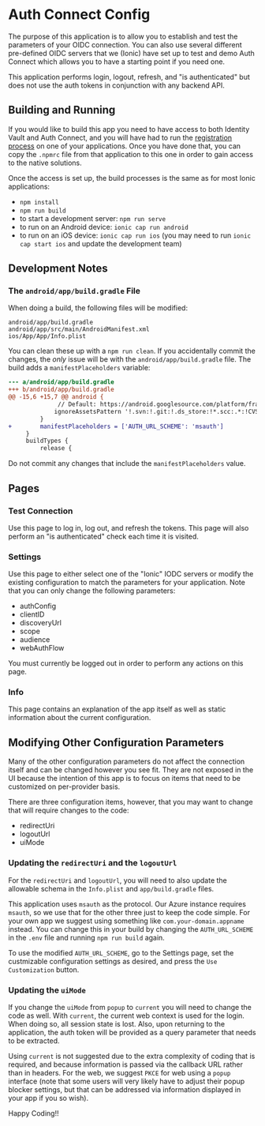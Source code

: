 # Auth Connect Config

The purpose of this application is to allow you to establish and test the parameters of your OIDC connection. You can
also use several different pre-defined OIDC servers that we (Ionic) have set up to test and demo Auth Connect which
allows you to have a starting point if you need one.

This application performs login, logout, refresh, and "is authenticated" but does not use the auth tokens in conjunction with any backend API.

## Building and Running

If you would like to build this app you need to have access to both Identity Vault and Auth Connect, and you will have had to run the <a href="https://ionic.io/docs/supported-plugins/setup#register-your-product-key" target="_blank">registration process</a> on one of your applications. Once you have done that, you can copy the `.npmrc` file from that application to this one in order to gain access to the native solutions.

Once the access is set up, the build processes is the same as for most Ionic applications:

- `npm install`
- `npm run build`
- to start a development server: `npm run serve`
- to run on an Android device: `ionic cap run android`
- to run on an iOS device: `ionic cap run ios` (you may need to run `ionic cap start ios` and update the development team)

## Development Notes

### The `android/app/build.gradle` File

When doing a build, the following files will be modified:

```
android/app/build.gradle
android/app/src/main/AndroidManifest.xml
ios/App/App/Info.plist
```

You can clean these up with a `npm run clean`. If you accidentally commit the changes, the _only_ issue will be with
the `android/app/build.gradle` file. The build adds a `manifestPlaceholders` variable:

```diff
--- a/android/app/build.gradle
+++ b/android/app/build.gradle
@@ -15,6 +15,7 @@ android {
              // Default: https://android.googlesource.com/platform/frameworks/base/+/282e181b58cf72b6ca770dc7ca5f91f135444502/tools/aapt/AaptAssets.cpp#61
             ignoreAssetsPattern '!.svn:!.git:!.ds_store:!*.scc:.*:!CVS:!thumbs.db:!picasa.ini:!*~'
         }
+        manifestPlaceholders = ['AUTH_URL_SCHEME': 'msauth']
     }
     buildTypes {
         release {
```

Do not commit any changes that include the `manifestPlaceholders` value.

## Pages

### Test Connection

Use this page to log in, log out, and refresh the tokens. This page will also perform an "is authenticated" check each time it is visited.

### Settings

Use this page to either select one of the "Ionic" IODC servers or modify the existing configuration to match the parameters for your application. Note that you can only change the following parameters:

- authConfig
- clientID
- discoveryUrl
- scope
- audience
- webAuthFlow

You must currently be logged out in order to perform any actions on this page.

### Info

This page contains an explanation of the app itself as well as static information about the current configuration.

## Modifying Other Configuration Parameters

Many of the other configuration parameters do not affect the connection itself and can be changed however you see fit.
They are not exposed in the UI because the intention of this app is to focus on items that need to be customized on
per-provider basis.

There are three configuration items, however, that you may want to change that will require changes to the code:

- redirectUri
- logoutUrl
- uiMode

### Updating the `redirectUri` and the `logoutUrl`

For the `redirectUri` and `logoutUrl`, you will need to also update the allowable schema in the `Info.plist` and
`app/build.gradle` files.

This application uses `msauth` as the protocol. Our Azure instance requires `msauth`, so we use that for the other
three just to keep the code simple. For your own app we suggest using something like `com.your-domain.appname` instead.
You can change this in your build by changing the `AUTH_URL_SCHEME` in the `.env` file and running `npm run build` again.

To use the modified `AUTH_URL_SCHEME`, go to the Settings page, set the custmizable configuration settings as desired,
and press the `Use Customization` button.

### Updating the `uiMode`

If you change the `uiMode` from `popup` to `current` you will need to change the code as well.
With `current`, the current web context is used for the login. When doing so, all session state is lost. Also, upon
returning to the application, the auth token will be provided as a query parameter that needs to be extracted.

Using `current` is not suggested due to the extra complexity of coding that is required, and because information is passed via the callback URL rather than in headers. For the web, we suggest `PKCE` for web using a `popup` interface (note that some users will very likely have to adjust their popup blocker settings, but that can be addressed via information displayed in your app if you so wish).

Happy Coding!!
